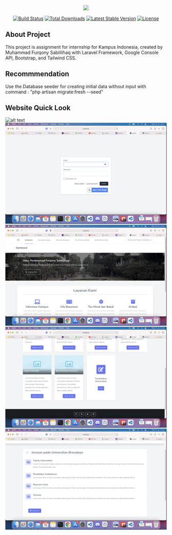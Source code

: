 <p align="center"><a href="https://laravel.com" target="_blank"><img src="https://raw.githubusercontent.com/laravel/art/master/logo-lockup/5%20SVG/2%20CMYK/1%20Full%20Color/laravel-logolockup-cmyk-red.svg" width="400"></a></p>

<p align="center">
<a href="https://travis-ci.org/laravel/framework"><img src="https://travis-ci.org/laravel/framework.svg" alt="Build Status"></a>
<a href="https://packagist.org/packages/laravel/framework"><img src="https://img.shields.io/packagist/dt/laravel/framework" alt="Total Downloads"></a>
<a href="https://packagist.org/packages/laravel/framework"><img src="https://img.shields.io/packagist/v/laravel/framework" alt="Latest Stable Version"></a>
<a href="https://packagist.org/packages/laravel/framework"><img src="https://img.shields.io/packagist/l/laravel/framework" alt="License"></a>
</p>

## About Project

This project is assignment for internship for Kampus Indonesia, created by Muhammad Furqony Sabililhaq with Laravel Framework, Google Console API, Bootstrap, and Tailwind CSS.

## Recommmendation

Use the Database seeder for creating initial data without input with command : "php artisan migrate:fresh --seed"

## Website Quick Look
![alt text](https://github.com/Xavionic/Kampus-Indonesia/blob/master/public/assets/img/interface/a.png?raw=true)
![alt text](https://github.com/Xavionic/Kampus-Indonesia/blob/master/public/assets/img/interface/b.png?raw=true)
![alt text](https://github.com/Xavionic/Kampus-Indonesia/blob/master/public/assets/img/interface/c.png?raw=true)
![alt text](https://github.com/Xavionic/Kampus-Indonesia/blob/master/public/assets/img/interface/d.png?raw=true)
![alt text](https://github.com/Xavionic/Kampus-Indonesia/blob/master/public/assets/img/interface/e.png?raw=true)





